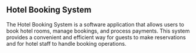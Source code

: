 ## Hotel Booking System
The Hotel Booking System is a software application that allows users to book hotel rooms, manage bookings, and process payments. 
This system provides a convenient and efficient way for guests to make reservations and for hotel staff to handle booking operations.

